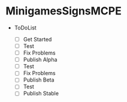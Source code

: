 MinigamesSignsMCPE
==================
- ToDoList

  - [ ] Get Started
  - [ ] Test
  - [ ] Fix Problems 
  - [ ] Publish Alpha
  - [ ] Test
  - [ ] Fix Problems
  - [ ] Publish Beta
  - [ ] Test
  - [ ] Publish Stable
